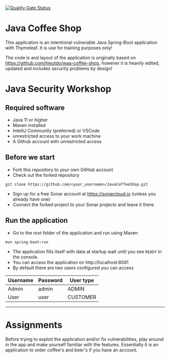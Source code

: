[![Quality Gate Status](https://mathiasconradt.ngrok.io/api/project_badges/measure?project=mathiasconradt_JavaCoffeeShop_6849eab7-4f5e-47e8-bf46-d8ead5db6954&metric=alert_status&token=sqb_b75c387d44dc7257c85f6115330bed4134e48478)](https://mathiasconradt.ngrok.io/dashboard?id=mathiasconradt_JavaCoffeeShop_6849eab7-4f5e-47e8-bf46-d8ead5db6954)

# Java Coffee Shop

This application is an intentional vulnerable Java Spring-Boot application with Thymeleaf.
It is use for training purposes only!

The code is and layout of the application is originally based on https://github.com/hieutdo/waa-coffee-shop, however it is heavily edited, updated and includes security problems by design!

# Java Security Workshop

## Required software
- Java 11 or higher
- Maven installed
- IntelliJ Community (preferred) or VSCode
- unrestricted access to your work machine
- A Github account with unrestricted access

## Before we start

- Fork this repository to your own GitHub account
- Check out the forked repository
```
git clone https://github.com/<your_username>/JavaCoffeeShop.git 
```
- Sign up for a free Sonar account at https://sonarcloud.io (unless you already have one)
- Connect the forked project to your Sonar projects and leave it there.

## Run the application
- Go to the root folder of the application and run using Maven
```
mvn spring-boot:run
```
<!-- - If you run from you IDE, please set this JVM-parameter : `-Dcom.sun.jndi.ldap.object.trustURLCodebase=true` -->
- The application fills itself with data at startup wait until you see `READY` in the console.
- You can access the application on http://localhost:8081
- By default there are two users configured you can access

| Username | Password | User type |
|----------|----------|-----------|
| Admin    | admin    | ADMIN     |
| User     | user     | CUSTOMER  |

---
# Assignments

Before trying to exploit the application and/or fix vulnerabilities, play around in the app and make yourself familiar with the features.
Essentially it is an application to order coffee's and beer's if you have an account.

